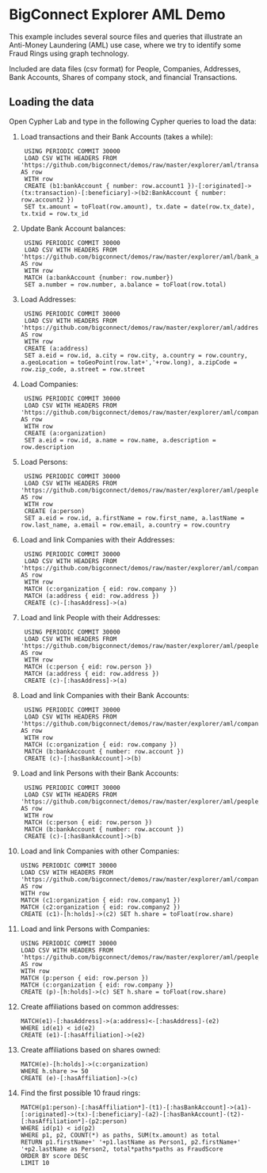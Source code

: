 # BigConnect Explorer AML Demo

This example includes several source files and queries that illustrate an Anti-Money Laundering (AML) use case, 
where we try to identify some Fraud Rings using graph technology.

Included are data files (csv format) for People, Companies, Addresses, Bank Accounts, Shares of company stock, and financial Transactions.

## Loading the data
Open Cypher Lab and type in the following Cypher queries to load the data:

1. Load transactions and their Bank Accounts (takes a while):

        USING PERIODIC COMMIT 30000
        LOAD CSV WITH HEADERS FROM 'https://github.com/bigconnect/demos/raw/master/explorer/aml/transactions.csv' AS row
        WITH row
        CREATE (b1:bankAccount { number: row.account1 })-[:originated]->(tx:transaction)-[:beneficiary]->(b2:BankAccount { number: row.account2 })
        SET tx.amount = toFloat(row.amount), tx.date = date(row.tx_date), tx.txid = row.tx_id
        
2. Update Bank Account balances:

        USING PERIODIC COMMIT 30000
        LOAD CSV WITH HEADERS FROM 'https://github.com/bigconnect/demos/raw/master/explorer/aml/bank_accounts.csv' AS row
        WITH row
        MATCH (a:bankAccount {number: row.number}) 
        SET a.number = row.number, a.balance = toFloat(row.total)

3. Load Addresses:

        USING PERIODIC COMMIT 30000
        LOAD CSV WITH HEADERS FROM 'https://github.com/bigconnect/demos/raw/master/explorer/aml/addresses.csv' AS row
        WITH row
        CREATE (a:address) 
        SET a.eid = row.id, a.city = row.city, a.country = row.country, a.geoLocation = toGeoPoint(row.lat+','+row.long), a.zipCode = row.zip_code, a.street = row.street

4. Load Companies:

        USING PERIODIC COMMIT 30000
        LOAD CSV WITH HEADERS FROM 'https://github.com/bigconnect/demos/raw/master/explorer/aml/companies.csv' AS row
        WITH row
        CREATE (a:organization) 
        SET a.eid = row.id, a.name = row.name, a.description = row.description

5. Load Persons:

        USING PERIODIC COMMIT 30000
        LOAD CSV WITH HEADERS FROM 'https://github.com/bigconnect/demos/raw/master/explorer/aml/people.csv' AS row
        WITH row
        CREATE (a:person) 
        SET a.eid = row.id, a.firstName = row.first_name, a.lastName = row.last_name, a.email = row.email, a.country = row.country

6. Load and link Companies with their Addresses:

        USING PERIODIC COMMIT 30000
        LOAD CSV WITH HEADERS FROM 'https://github.com/bigconnect/demos/raw/master/explorer/aml/companies_addresses.csv' AS row
        WITH row
        MATCH (c:organization { eid: row.company })
        MATCH (a:address { eid: row.address })
        CREATE (c)-[:hasAddress]->(a)
        
7. Load and link People with their Addresses:

        USING PERIODIC COMMIT 30000
        LOAD CSV WITH HEADERS FROM 'https://github.com/bigconnect/demos/raw/master/explorer/aml/people_addresses.csv' AS row
        WITH row
        MATCH (c:person { eid: row.person })
        MATCH (a:address { eid: row.address })
        CREATE (c)-[:hasAddress]->(a)
        
8. Load and link Companies with their Bank Accounts:

        USING PERIODIC COMMIT 30000
        LOAD CSV WITH HEADERS FROM 'https://github.com/bigconnect/demos/raw/master/explorer/aml/companies_accounts.csv' AS row
        WITH row
        MATCH (c:organization { eid: row.company })
        MATCH (b:bankAccount { number: row.account })
        CREATE (c)-[:hasBankAccount]->(b)

9. Load and link Persons with their Bank Accounts:

        USING PERIODIC COMMIT 30000
        LOAD CSV WITH HEADERS FROM 'https://github.com/bigconnect/demos/raw/master/explorer/aml/people_accounts.csv' AS row
        WITH row
        MATCH (c:person { eid: row.person })
        MATCH (b:bankAccount { number: row.account })
        CREATE (c)-[:hasBankAccount]->(b)

10. Load and link Companies with other Companies:

        USING PERIODIC COMMIT 30000
        LOAD CSV WITH HEADERS FROM 'https://github.com/bigconnect/demos/raw/master/explorer/aml/companies_shares.csv' AS row
        WITH row
        MATCH (c1:organization { eid: row.company1 })
        MATCH (c2:organization { eid: row.company2 })
        CREATE (c1)-[h:holds]->(c2) SET h.share = toFloat(row.share)

11. Load and link Persons with Companies:

        USING PERIODIC COMMIT 30000
        LOAD CSV WITH HEADERS FROM 'https://github.com/bigconnect/demos/raw/master/explorer/aml/people_shares.csv' AS row
        WITH row
        MATCH (p:person { eid: row.person })
        MATCH (c:organization { eid: row.company })
        CREATE (p)-[h:holds]->(c) SET h.share = toFloat(row.share)

12. Create affiliations based on common addresses:

        MATCH(e1)-[:hasAddress]->(a:address)<-[:hasAddress]-(e2) 
        WHERE id(e1) < id(e2)
        CREATE (e1)-[:hasAffiliation]->(e2)

13. Create affiliations based on shares owned:

        MATCH(e)-[h:holds]->(c:organization) 
        WHERE h.share >= 50 
        CREATE (e)-[:hasAffiliation]->(c)

14. Find the first possible 10 fraud rings:

        MATCH(p1:person)-[:hasAffiliation*]-(t1)-[:hasBankAccount]->(a1)-[:originated]->(tx)-[:beneficiary]-(a2)-[:hasBankAccount]-(t2)-[:hasAffiliation*]-(p2:person) 
        WHERE id(p1) < id(p2) 
        WHERE p1, p2, COUNT(*) as paths, SUM(tx.amount) as total
        RETURN p1.firstName+' '+p1.lastName as Person1, p2.firstName+' '+p2.lastName as Person2, total*paths*paths as FraudScore
        ORDER BY score DESC
        LIMIT 10
        

